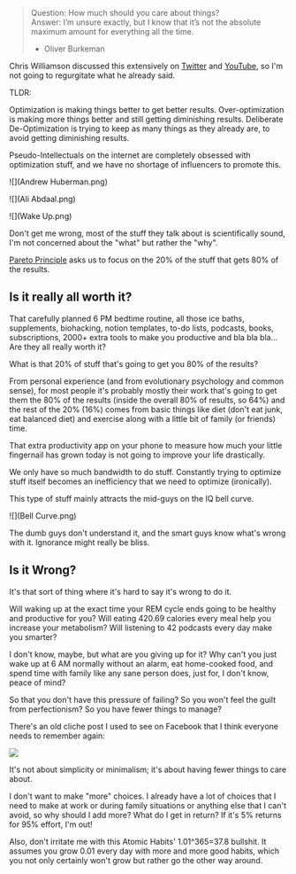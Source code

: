 > Question: How much should you care about things?  
> Answer: I’m unsure exactly, but I know that it’s not the absolute maximum amount for everything all the time.  
> - Oliver Burkeman

Chris Williamson discussed this extensively on [Twitter](https://x.com/ChrisWillx/status/1802737038174687394) and [YouTube](https://www.youtube.com/watch?v=sCe41-I4AIM), so I'm not going to regurgitate what he already said.

TLDR: 

Optimization is making things better to get better results.
Over-optimization is making more things better and still getting diminishing results.
Deliberate De-Optimization is trying to keep as many things as they already are, to avoid getting diminishing results.

Pseudo-Intellectuals on the internet are completely obsessed with optimization stuff, and we have no shortage of influencers to promote this.

![](Andrew Huberman.png)

![](Ali Abdaal.png)

![](Wake Up.png)

Don't get me wrong, most of the stuff they talk about is scientifically sound, I'm not concerned about the "what" but rather the "why".

[Pareto Principle](https://en.wikipedia.org/wiki/Pareto_principle) asks us to focus on the 20% of the stuff that gets 80% of the results.

## Is it really all worth it?

That carefully planned 6 PM bedtime routine, all those ice baths, supplements, biohacking, notion templates, to-do lists, podcasts, books, subscriptions, 2000+ extra tools to make you productive and bla bla bla... Are they all really worth it?

What is that 20% of stuff that's going to get you 80% of the results? 

From personal experience (and from evolutionary psychology and common sense), for most people it's probably mostly their work that's going to get them the 80% of the results (inside the overall 80% of results, so 64%) and the rest of the 20% (16%) comes from basic things like diet (don't eat junk, eat balanced diet) and exercise along with a little bit of family (or friends) time.

That extra productivity app on your phone to measure how much your little fingernail has grown today is not going to improve your life drastically.

We only have so much bandwidth to do stuff. Constantly trying to optimize stuff itself becomes an inefficiency that we need to optimize (ironically).

This type of stuff mainly attracts the mid-guys on the IQ bell curve.

![](Bell Curve.png)

The dumb guys don't understand it, and the smart guys know what's wrong with it. Ignorance might really be bliss.

## Is it Wrong?

It's that sort of thing where it's hard to say it's wrong to do it. 

Will waking up at the exact time your REM cycle ends going to be healthy and productive for you? Will eating 420.69 calories every meal help you increase your metabolism? Will listening to 42 podcasts every day make you smarter? 

I don't know, maybe, but what are you giving up for it? Why can't you just wake up at 6 AM normally without an alarm, eat home-cooked food, and spend time with family like any sane person does, just for, I don't know, peace of mind?

So that you don't have this pressure of failing? So you won't feel the guilt from perfectionism? So you have fewer things to manage?

There's an old cliche post I used to see on Facebook that I think everyone needs to remember again:

![](Mark.jpg)

It's not about simplicity or minimalism; it's about having fewer things to care about.

I don't want to make "more" choices. I already have a lot of choices that I need to make at work or during family situations or anything else that I can't avoid, so why should I add more? What do I get in return? If it's 5% returns for 95% effort, I'm out!

Also, don't irritate me with this Atomic Habits' 1.01^365=37.8 bullshit. It assumes you grow 0.01 every day with more and more good habits, which you not only certainly won't grow but rather go the other way around.
